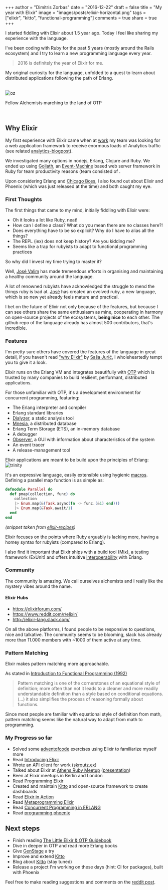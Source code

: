 +++
author = "Dimitris Zorbas"
date = "2016-12-22"
draft = false
title = "My year with Elixir"
image = "images/posts/elixir-horizontal.png"
tags = ["elixir", "kitto", "functional-programming"]
comments = true
share = true
+++

I started fiddling with Elixir about 1.5 year ago. Today I feel like sharing my 
experience with the language.

I've been coding with Ruby for the past 5 years (mostly around the Rails
ecosystem) and I try to learn a new programming language every year.

> 2016 is definitely the year of Elixir for me.

My original curiosity for the language, unfolded to a quest to learn about
distributed applications following the path of Erlang.

</br>

<div class="polaroid">
  <img src="/images/posts/oz_walk.jpg" class="img-medium" alt="oz">
  <p>Fellow Alchemists marching to the land of OTP</p>
</div>

</br>

## Why Elixir

My first experience with Elixir came when at [work](http://skroutz.gr) my team was
looking for a web application framework to receive enormous
loads of Analytics traffic (see related [analytics-blogpost][analytics-blogpost]).

We investigated many options in nodejs, Erlang, Clojure and Ruby.
We ended up using [Goliath][goliath], an [Event-Machine][eventmachine] based web server
framework in Ruby for team productivity reasons (team consisted of .


Upon considering Erlang and [Chicago Boss][chicago-boss], I also
found out about Elixir and Phoenix (which was just released at the time) and both caught my eye.

### First Thoughts

The first things that came to my mind, initially fiddling with Elixir were:

* Oh it looks a lot like Ruby, neat!
* How can I define a class? What do you mean there are no classes here?!
* Does everything have to be so explicit? Why do I have to alias all the things?
* The REPL (iex) does not keep history? Are you kidding me?
* Seems like a trap for rubyists to adapt to functional programming practices

So why did I invest my time trying to master it?

Well, [José Valim][valim] has made tremendous efforts in organising and maintaining a healthy
community around the language.

A lot of renowned rubyists have acknowledged the struggle to mend the things ruby is bad at.
[José][valim] has created an evolved ruby, a new language, which is so new yet
already feels mature and practical.

I bet on the future of Elixir not only because of the features, but
because I can see others share the same enthusiasm as mine, cooperating
in harmony on open-source projects of the ecosystems, __being nice__ to each
other. The github repo of the language already has almost 500
contributors, that's incredible.

### Features

I'm pretty sure others have covered the features of the language in
great detail, if you haven't read ["why Elixir"][why-elixir] by [Saša Jurić][juric],
I wholeheartedly tempt you to give it a look.

Elixir runs on the Erlang VM and integrates beautifully with [OTP][otp]
which is trusted by many companies to build resilient, performant, distributed applications.

For those unfamiliar with OTP, it's a development environment for
concurrent programming, featuring:

* The Erlang interpreter and compiler
* Erlang standard libraries
* [Dialyzer][dialyzer], a static analysis tool
* [Mnesia][mnesia], a distributed database
* Erlang Term Storage (ETS), an in-memory database
* A debugger
* [Observer][observer], a GUI with information about characteristics of the system
* An event tracer
* A release-management tool

Elixir applications are meant to be build upon the principles of Erlang:
<img src="https://i.imgur.com/rv6a5zV.jpg" alt="trinity">

It's an expressive language, easily extensible using hygienic [macros][macros].  
Defining a parallel map function is as simple as:

```elixir
defmodule Parallel do
  def pmap(collection, func) do
    collection
    |> Enum.map(&(Task.async(fn -> func.(&1) end)))
    |> Enum.map(&Task.await/1)
  end
end
```

_(snippet taken from [elixir-recipes][elixir-recipes])_

Elixir focuses on the points where Ruby arguably is lacking more, having a homey
syntax for rubyists (compared to Erlang).

I also find it important that Elixir ships with a build tool (Mix), a
testing framework (ExUnit) and offers intuitive [interoperability] with Erlang.

### Community

The community is amazing. We call ourselves alchemists and I really like
the mystery vibes around the name.

#### Elixir Hubs

* https://elixirforum.com/
* https://www.reddit.com/r/elixir/
* http://elixir-lang.slack.com/

On all the above platforms, I found people to be responsive to
questions, nice and talkative. The community seems to be blooming, slack
has already more than 11.000 members with ~1000 of them active at any time.

### Pattern Matching

Elixir makes pattern matching more approachable.

As stated in [Introduction to Functional Programming (1992)][introduction-fp]

> Pattern matching is one of the cornerstones of an equational style of
> definition; more often than not it leads to a cleaner and more readily understandable
> definition than a style based on conditional equations.
> (...) it also simplifies the process of reasoning formally about functions.

Since most people are familiar with equational style of definition from math,
pattern matching seems like the natural way to adapt from math to programming.

### My Progress so far

* Solved some [adventofcode][adventofcode] exercises using Elixir to familiarize myself more
* Read [Introducing Elixir][introducing-elixir]
* Wrote an API client for work ([skroutz.ex][skroutz.ex])
* Talked about Elixir at [Athens Ruby Meetup][ruby-meetup] ([presentation][elixir-presentation])
* Been at Elixir meetups in Berlin and London
* Read [Programming Elixir][programming-elixir]
* Created and maintain [Kitto][kitto] and open-source framework to create dashboards
* Read [Elixir in Action][elixir-in-action]
* Read [Metaprogramming Elixir][metaprogramming-elixir]
* Read [Concurrent Programming in
  ERLANG][concurrent-programming-erlang]
* Read [programming phoenix][programming-phoenix]

## Next steps

* Finish reading [The Little Elixir & OTP Guidebook][elixir-otp-guidebook]
* Dive in deeper in OTP and read more Erlang books
* Give [GenStage][gen_stage] a try
* Improve and extend [Kitto][kitto]
* Blog about [Kitto][kitto] (stay tuned)
* Release a project I'm working on these days (hint: CI for packages), built with Phoenix

Feel free to make reading suggestions and comments on the [reddit post](https://www.reddit.com/r/elixir/comments/5jwxuc/my_year_with_elixir/).

[analytics-blogpost]: https://engineering.skroutz.gr/blog/skroutz-analytics/
[goliath]: https://github.com/postrank-labs/goliath
[kitto]: https://github.com/kittoframework/kitto
[valim]: https://github.com/josevalim
[otp]: https://github.com/erlang/otp
[skroutz.ex]: https://github.com/skroutz/skroutz.ex
[elixir-presentation]: https://speakerdeck.com/zorbash/lets-talk-about-elixir
[introducing-elixir]: https://www.goodreads.com/book/show/18194084-introducing-elixir
[programming-elixir]: https://www.goodreads.com/book/show/17971957-programming-elixir
[elixir-in-action]: https://www.goodreads.com/book/show/20524444-elixir-in-action
[metaprogramming-elixir]: https://www.goodreads.com/book/show/20524444-elixir-in-action
[concurrent-programming-erlang]: https://www.goodreads.com/book/show/808815.Concurrent_Programming_ERLANG
[programming-phoenix]: https://www.goodreads.com/book/show/26871792-programming-phoenix
[elixir-otp-guidebook]: https://www.goodreads.com/book/show/25563811-the-little-elixir-otp-guidebook
[introduction-fp]: https://www.amazon.com/dp/0134841972
[interoperability]: http://elixir-lang.org/getting-started/erlang-libraries.html
[elixir-recipes]: http://elixir-recipes.github.io
[macros]: http://elixir-lang.org/getting-started/meta/macros.html
[elixir-contributors]: https://github.com/elixir-lang/elixir/graphs/contributor://github.com/elixir-lang/elixir/graphs/contributors
[gen_stage]: https://github.com/elixir-lang/gen_stage
[eventmachine]: https://github.com/eventmachine/eventmachine
[ruby-meetup]: https://www.meetup.com/Athens-Ruby-Meetup/
[why-elixir]: http://theerlangelist.com/article/why_elixir
[juric]: https://github.com/sasa1977
[adventofcode]: https://adventofcode.com/
[dialyzer]: http://learnyousomeerlang.com/dialyzer
[mnesia]: https://elixirschool.com/lessons/specifics/mnesia/
[observer]: http://elixir-lang.org/getting-started/mix-otp/supervisor-and-application.html#observer
[chicago-boss]: http://chicagoboss.org/
